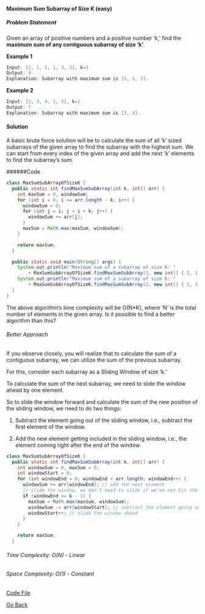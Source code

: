 #### Maximum Sum Subarray of Size K (easy)

##### Problem Statement

Given an array of positive numbers and a positive number ‘k,’ find the **maximum sum of any contiguous subarray of size ‘k’**.

**Example 1**

```java
Input: [2, 1, 5, 1, 3, 2], k=3
Output: 9
Explanation: Subarray with maximum sum is [5, 1, 3].
```

**Example 2**

```java
Input: [2, 3, 4, 1, 5], k=2
Output: 7
Explanation: Subarray with maximum sum is [3, 4].
```

#### Solution

A basic brute force solution will be to calculate the sum of all ‘k’ sized subarrays of the given array to find the subarray with the highest sum. We can start from every index of the given array and add the next ‘k’ elements to find the subarray’s sum.

######Code

```java
class MaxSumSubArrayOfSizeK {
  public static int findMaxSumSubArray(int k, int[] arr) {
    int maxSum = 0, windowSum;
    for (int i = 0; i <= arr.length - k; i++) {
      windowSum = 0;
      for (int j = i; j < i + k; j++) {
        windowSum += arr[j];
      }
      maxSum = Math.max(maxSum, windowSum);
    }

    return maxSum;
  }

  public static void main(String[] args) {
    System.out.println("Maximum sum of a subarray of size K: "
        + MaxSumSubArrayOfSizeK.findMaxSumSubArray(3, new int[] { 2, 1, 5, 1, 3, 2 }));
    System.out.println("Maximum sum of a subarray of size K: "
        + MaxSumSubArrayOfSizeK.findMaxSumSubArray(2, new int[] { 2, 3, 4, 1, 5 }));
  }
}
```

The above algorithm’s time complexity will be O(N\*K), where ‘N’ is the total number of elements in the given array. Is it possible to find a better algorithm than this?

###### Better Approach

If you observe closely, you will realize that to calculate the sum of a contiguous subarray, we can utilize the sum of the previous subarray.

For this, consider each subarray as a Sliding Window of size ‘k.’

To calculate the sum of the next subarray, we need to slide the window ahead by one element.

So to slide the window forward and calculate the sum of the new position of the sliding window, we need to do two things:

1. Subtract the element going out of the sliding window, i.e., subtract the first element of the window.

2. Add the new element getting included in the sliding window, i.e., the element coming right after the end of the window.

```java
class MaxSumSubArrayOfSizeK {
  public static int findMaxSumSubArray(int k, int[] arr) {
    int windowSum = 0, maxSum = 0;
    int windowStart = 0;
    for (int windowEnd = 0; windowEnd < arr.length; windowEnd++) {
      windowSum += arr[windowEnd]; // add the next element
      // slide the window, we don't need to slide if we've not hit the required window size of 'k'
      if (windowEnd >= k - 1) {
        maxSum = Math.max(maxSum, windowSum);
        windowSum -= arr[windowStart]; // subtract the element going out
        windowStart++; // slide the window ahead
      }
    }

    return maxSum;
  }
```

###### Time Complexity: O(N) - Linear

###### Space Complexity: O(1) - Constant

[Code File](./MaxSumSubArrayOfSizeK.java)

[Go Back](../README.md)
